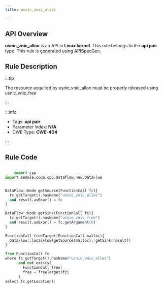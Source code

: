 ```yaml
---
title: usnic_vnic_alloc

---
```



## API Overview
**usnic_vnic_alloc** is an API in **Linux kernel**. This rule belongs to the **api pair** type. This rule is generated using [APISpecGen](../../tools/APISpecGen).
## Rule Description

:::tip

The resource acquired by usnic_vnic_alloc must be properly released using usnic_vnic_free

:::

:::info

- Tags: **api pair**
- Parameter Index: **N/A**
- CWE Type: **CWE-404**

:::

## Rule Code
```python

    import cpp
import semmle.code.cpp.dataflow.new.DataFlow


DataFlow::Node getSource(FunctionCall fc){
  fc.getTarget().hasName("usnic_vnic_alloc")
  and result.asExpr() = fc
}

DataFlow::Node getSink(FunctionCall fc){
  fc.getTarget().hasName("usnic_vnic_free")
  and result.asExpr() = fc.getArgument(0)
}

FunctionCall freeTarget(FunctionCall malloc){
  DataFlow::localFlow(getSource(malloc), getSink(result))
}

from FunctionCall fc
where fc.getTarget().hasName("usnic_vnic_alloc")
      and not exists(
        FunctionCall free| 
        free = freeTarget(fc)
      )
select fc.getLocation()

    
```